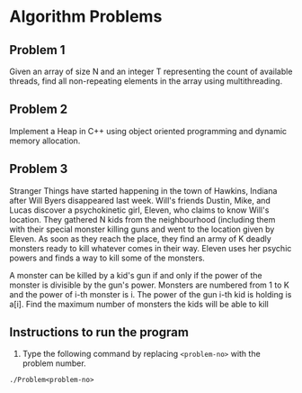 # Algorithm Problems

## Problem 1

Given an array of size N and an integer T representing the count of available
threads, find all non-repeating elements in the array using multithreading.

## Problem 2

Implement a Heap in C++ using object oriented programming and dynamic
memory allocation.

## Problem 3

Stranger Things have started happening in the town of Hawkins, Indiana after
Will Byers disappeared last week. Will's friends Dustin, Mike, and Lucas discover
a psychokinetic girl, Eleven, who claims to know Will's location.
They gathered N kids from the neighbourhood (including them with their special
monster killing guns and went to the location given by Eleven. As soon as they
reach the place, they find an army of K deadly monsters ready to kill whatever
comes in their way. Eleven uses her psychic powers and finds a way to kill some
of the monsters.

A monster can be killed by a kid's gun if and only if the power of the monster is
divisible by the gun's power. Monsters are numbered from 1 to K and the power
of i-th monster is i. The power of the gun i-th kid is holding is a[i].
Find the maximum number of monsters the kids will be able to kill

## Instructions to run the program

1. Type the following command by replacing `<problem-no>` with the problem number.

```
./Problem<problem-no>
```
